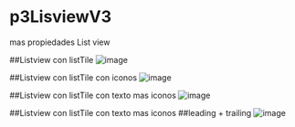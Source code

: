 # p3LisviewV3
mas propiedades List view

##Listview con listTile
![image](https://github.com/user-attachments/assets/d37c30aa-360d-4da6-8334-d2848cf5d257)

##Listview con listTile con iconos
![image](https://github.com/user-attachments/assets/d6323a96-e503-44a5-8509-77a8177849c9)

##Listview con listTile con texto mas iconos
![image](https://github.com/user-attachments/assets/f7f3e1a5-66d2-424d-9a09-d6a37e1a9416)

##Listview con listTile con texto mas iconos
##leading + trailing
![image](https://github.com/user-attachments/assets/ab4d8bc0-2a57-4f15-8e69-eb09943f11b0)
